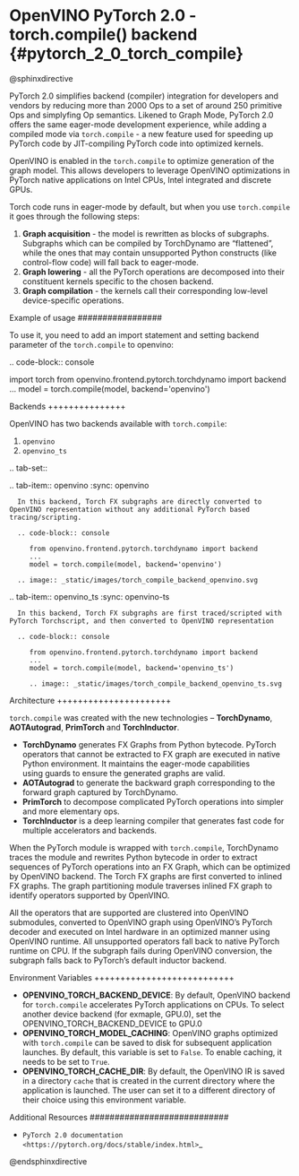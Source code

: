# OpenVINO PyTorch 2.0 - torch.compile() backend {#pytorch_2_0_torch_compile}

@sphinxdirective

PyTorch 2.0 simplifies backend (compiler) integration for developers and vendors by reducing more than 2000 Ops to a set of around 250 primitive Ops and simplyfing Op semantics. Likened to Graph Mode, PyTorch 2.0 offers the same eager-mode development experience, while adding a compiled mode via ``torch.compile`` - a new feature used for speeding up PyTorch code by JIT-compiling PyTorch code into optimized kernels. 

OpenVINO is enabled in the ``torch.compile`` to optimize generation of the graph model. This allows developers to leverage OpenVINO optimizations in PyTorch native applications on Intel CPUs, Intel integrated and discrete GPUs.

Torch code runs in eager-mode by default, but when you use ``torch.compile`` it goes through the following steps:

1. **Graph acquisition** - the model is rewritten as blocks of subgraphs. Subgraphs which can be compiled by TorchDynamo are “flattened”, while the ones that may contain unsupported Python constructs (like control-flow code) will fall back to eager-mode.
2. **Graph lowering** - all the PyTorch operations are decomposed into their constituent kernels specific to the chosen backend.
3. **Graph compilation** - the kernels call their corresponding low-level device-specific operations.

Example of usage
#################

To use it, you need to add an import statement and setting backend parameter of the ``torch.compile`` to openvino:

.. code-block:: console

   import torch
   from openvino.frontend.pytorch.torchdynamo import backend
   ...
   model = torch.compile(model, backend='openvino')

Backends
+++++++++++++++

OpenVINO has two backends available with ``torch.compile``:

1. ``openvino``
2. ``openvino_ts``

.. tab-set::

   .. tab-item:: openvino
      :sync: openvino

      In this backend, Torch FX subgraphs are directly converted to OpenVINO representation without any additional PyTorch based tracing/scripting.

      .. code-block:: console

         from openvino.frontend.pytorch.torchdynamo import backend
         ...
         model = torch.compile(model, backend='openvino')

      .. image:: _static/images/torch_compile_backend_openvino.svg

   .. tab-item:: openvino_ts
      :sync: openvino-ts

      In this backend, Torch FX subgraphs are first traced/scripted with PyTorch Torchscript, and then converted to OpenVINO representation 

      .. code-block:: console

         from openvino.frontend.pytorch.torchdynamo import backend
         ...
         model = torch.compile(model, backend='openvino_ts')

         .. image:: _static/images/torch_compile_backend_openvino_ts.svg

Architecture
++++++++++++++++++++++

``torch.compile`` was created with the new technologies – **TorchDynamo**, **AOTAutograd**, **PrimTorch** and **TorchInductor**.

* **TorchDynamo** generates FX Graphs from Python bytecode. PyTorch operators that cannot be extracted to FX graph are executed in native Python environment. It maintains the eager-mode capabilities using guards to ensure the generated graphs are valid.
* **AOTAutograd** to generate the backward graph corresponding to the forward graph captured by TorchDynamo.
* **PrimTorch** to decompose complicated PyTorch operations into simpler and more elementary ops.
* **TorchInductor** is a deep learning compiler that generates fast code for multiple accelerators and backends.

When the PyTorch module is wrapped with ``torch.compile``, TorchDynamo traces the module and rewrites Python bytecode in order to extract sequences of PyTorch operations into an FX Graph, which can be optimized by OpenVINO backend. The Torch FX graphs are first converted to inlined FX graphs. The graph partitioning module traverses inlined FX graph to identify operators supported by OpenVINO. 

All the operators that are supported are clustered into OpenVINO submodules, converted to OpenVINO graph using OpenVINO’s PyTorch decoder and executed on Intel hardware in an optimized manner using OpenVINO runtime. All unsupported operators fall back to native PyTorch runtime on CPU. If the subgraph fails during OpenVINO conversion, the subgraph falls back to PyTorch’s default inductor backend.


Environment Variables
+++++++++++++++++++++++++++

* **OPENVINO_TORCH_BACKEND_DEVICE**: By default, OpenVINO backend for ``torch.compile`` accelerates PyTorch applications on CPUs. To select another device backend (for exmaple, GPU.0), set the OPENVINO_TORCH_BACKEND_DEVICE to GPU.0
* **OPENVINO_TORCH_MODEL_CACHING**: OpenVINO graphs optimized with ``torch.compile`` can be saved to disk for subsequent application launches. By default, this variable is set to ``False``. To enable caching, it needs to be set to ``True``.
* **OPENVINO_TORCH_CACHE_DIR**: By default, the OpenVINO IR is saved in a directory ``cache`` that is created in the current directory where the application is launched. The user can set it to a different directory of their choice using this environment variable.

Additional Resources
############################

* `PyTorch 2.0 documentation <https://pytorch.org/docs/stable/index.html>`_

@endsphinxdirective
